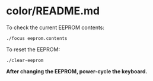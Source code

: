 # color/README.md

To check the current EEPROM contents:

    ./focus eeprom.contents

To reset the EEPROM:

    ./clear-eeprom

**After changing the EEPROM, power-cycle the keyboard.**
